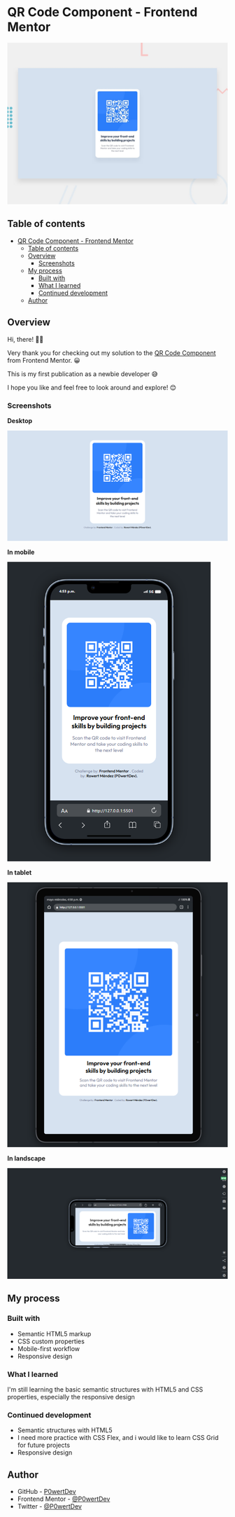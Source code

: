 # QR Code Component - Frontend Mentor

![QR Code Component challenge on Frontend Mentor](./public/desktop-preview.jpg)

## Table of contents

- [QR Code Component - Frontend Mentor](#qr-code-component---frontend-mentor)
  - [Table of contents](#table-of-contents)
  - [Overview](#overview)
    - [Screenshots](#screenshots)
  - [My process](#my-process)
    - [Built with](#built-with)
    - [What I learned](#what-i-learned)
    - [Continued development](#continued-development)
  - [Author](#author)

## Overview

Hi, there! 👋🏽

Very thank you for checking out my solution to the 
[QR Code Component](https://www.frontendmentor.io/challenges/qr-code-component-iux_sIO_H) from Frontend Mentor. 😀

This is my first publication as a newbie developer 😅 

I hope you like and feel free to look around and explore! 😊

### Screenshots

**Desktop**

![Screenshot Desktop](./public/screenshot-desktop.png "In desktop") 

**In mobile**

![Screenshot Mobile](./public/screenshot-mobile.png "In mobile") 

**In tablet**

![Screenshot Mobile](./public/screenshot-tablet.png "In tablet") 

**In landscape**

![Screenshot Landscape](./public/screenshot-landscape.png "In landscape")

## My process

### Built with

- Semantic HTML5 markup
- CSS custom properties
- Mobile-first workflow
- Responsive design

### What I learned

I'm still learning the basic semantic structures with HTML5 and CSS properties, especially the responsive design 

### Continued development

* Semantic structures with HTML5
* I need more practice with CSS Flex, and i would like to learn CSS Grid for future projects
* Responsive design

## Author

- GitHub - [P0wertDev](https://github.com/P0wertDev)
- Frontend Mentor - [@P0wertDev](https://www.frontendmentor.io/profile/P0wertDev)
- Twitter - [@P0wertDev](https://x.com/P0wertDev)
